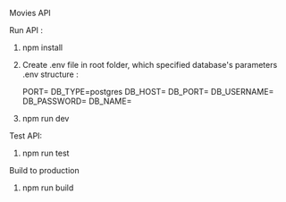 Movies API

Run API :

1. npm install
2. Create .env file in root folder, which specified database's parameters
   .env structure :

   PORT=
   DB_TYPE=postgres
   DB_HOST=
   DB_PORT=
   DB_USERNAME=
   DB_PASSWORD=
   DB_NAME=

3. npm run dev

Test API:

1. npm run test

Build to production

1. npm run build
